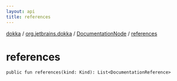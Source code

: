 ```yaml
---
layout: api
title: references
---
```

[dokka](../../index.html) / [org.jetbrains.dokka](../index.html) / [DocumentationNode](index.html) / [references](references.html)


# references


```
public fun references(kind: Kind): List<DocumentationReference>
```
